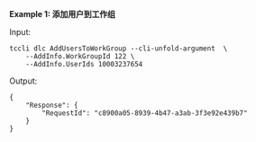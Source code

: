 **Example 1: 添加用户到工作组**



Input: 

```
tccli dlc AddUsersToWorkGroup --cli-unfold-argument  \
    --AddInfo.WorkGroupId 122 \
    --AddInfo.UserIds 10003237654
```

Output: 
```
{
    "Response": {
        "RequestId": "c8900a05-8939-4b47-a3ab-3f3e92e439b7"
    }
}
```

